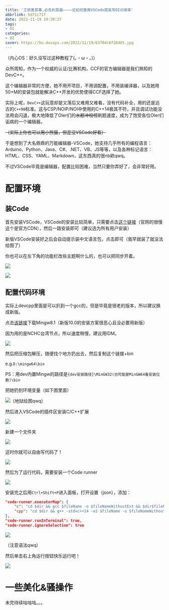 ```yaml
---
title: '工欲善其事,必先利其器————论如何善用VSCode提高写OIの效率'
abbrlink: 5d71c71f
date: 2022-11-19 19:39:27
tags: 
- OI
categories:
- OI
cover: https://bu.dusays.com/2022/11/19/6378dc8f20485.jpg
---
```


（内心OS：好久没写过这种教程了(。・ω・。)）

众所周知，作为一个权威的认证/比赛机构，CCF的官方编辑器是我们熟知的DevC++。

这个编辑器非常的方便，她不用开项目，不用调配置，不用装编译器，以及她用50+M的安装包就能解决C++开发的优势使得CCF选择了她。

实际上呢，`DevC++`这玩意却是又落后又难用又难看，没有代码补全，用的还是远古的`C++98`标准。这与CSP/NOIP/NOI中使用的C++14极其不符，并且调试功能没法用会闪退，极大地降低了OIer们的~~水题冲校榜~~刷题速度，成为了饱受各位OIer们诟病的一个编辑器。

~~（实际上你也可以用小熊猫，但是没VSCode好看）~~

于是想到了大名鼎鼎的万能编辑器-VSCode，她支持几乎所有的编程语言：Arduino、Python、Java、C#、.NET、VB、JS等等，以及各种标记语言：HTML、CSS、YAML、Markdown，这东西真的很nb欸qwq。

不过VSCode毕竟是编辑器，配置比较困难，当然只要你弄好了，会非常好用。

# 配置环境

## 装Code

首先安装VSCode，VSCode的安装比较简单，只需要点击[这个链接](http://vscode.cdn.azure.cn/stable/6261075646f055b99068d3688932416f2346dd3b/VSCodeUserSetup-x64-1.73.1.exe)（官网的很慢这个是官方CDN），然后一路安装即可（建议选为所有用户安装）

新版VSCode安装好之后会自动提示装中文语言包，点击即可（我早就装了就没法给图了）

你也可以在左下角的功能栏改些主题啊什么的，也可以把同步开着。

![](https://bu.dusays.com/2022/11/19/6378c635344c0.png)

![](https://bu.dusays.com/2022/11/19/6378c64d365ac.png)

## 配置代码环境

实际上devcpp里面是可以扒到一个gcc的，但是毕竟是很老的版本，所以建议换成新版。

点击[该链接](https://nchc.dl.sourceforge.net/project/mingw-w64/Toolchains%20targetting%20Win64/Personal%20Builds/mingw-builds/8.1.0/threads-posix/seh/x86_64-8.1.0-release-pos)下载Mingw8.1（新版10.0的安装方案很恶心且没必要用新版）

因为用的是NCHC台湾节点，所以速度稍慢，建议用IDM。

![](https://bu.dusays.com/2022/11/19/6378ce5b35355.png)

然后把压缩包解压，随便找个地方扔出去，然后复制这个链接+bin

e.g.`D:\mingw64\bin`

PS：用dev内置Mingw的路径是`{dev安装路径}\MinGW32(也可能是MinGW64看安装位数)\bin`

把她扔到环境变量（如下图里面）

![（地狱绘图qwq）](https://bu.dusays.com/2022/11/19/6378d1f5ec3f3.png)

然后进入VSCode的插件区安装C/C++扩展

![](https://bu.dusays.com/2022/11/19/6378d26e5e9a0.png)

新建一个文件夹

![](https://bu.dusays.com/2022/11/19/6378d4aa98236.png)

这时你就可以自由写代码了！

![](https://bu.dusays.com/2022/11/19/6378da256d5ec.png)

然后为了运行代码，需要安装一个Code runner

![](https://bu.dusays.com/2022/11/19/6378db21e5b27.png)

安装完之后用`Ctrl+Shift+P`进入面板，打开设置（json），添加：
```json
"code-runner.executorMap": {
    "c": "cd $dir && gcc $fileName -o $fileNameWithoutExt && $dir$fileNameWithoutExt",
    "cpp": "cd $dir && g++ -std=c++14 -o2 $fileName -o $fileNameWithoutExt && $dir$fileNameWithoutExt", //契合CCF官方环境并开启O2优化
},
"code-runner.runInTerminal": true,
"code-runner.ignoreSelection": true
```

![](https://bu.dusays.com/2022/11/19/6378db8cec0e2.png)

（注意语法qwq）

然后单击右上角运行按钮快乐运行吧！

![](https://bu.dusays.com/2022/11/19/6378dc2a45a59.png)

# 一些美化&骚操作

未完待续咕咕咕。。。
